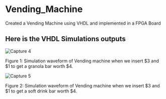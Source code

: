 # Vending_Machine
Created a Vending Machine using VHDL and implemented in a FPGA Board

## Here is the VHDL Simulations outputs 
![Capture 4](https://user-images.githubusercontent.com/50877825/147135488-4f7b0f05-7fd9-4202-88a3-484bef3ea8b3.PNG)

   Figure 1: Simulation waveform of Vending machine when we insert $3 and $1 to get a granola bar worth $4.


![Capture 5](https://user-images.githubusercontent.com/50877825/147135695-7b96dd62-44b0-4c87-9a01-ae3af6a5b3d8.PNG)

Figure 2: Simulation waveform of Vending machine when we insert $3 and $1 to get a soft drink bar worth $4. 
